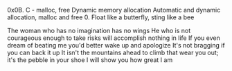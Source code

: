 0x0B. C - malloc, free Dynamic memory allocation Automatic and dynamic allocation, malloc and free 0. Float like a butterfly, sting like a bee

The woman who has no imagination has no wings
He who is not courageous enough to take risks will accomplish nothing in life
If you even dream of beating me you'd better wake up and apologize
It's not bragging if you can back it up
It isn't the mountains ahead to climb that wear you out; it's the pebble in your shoe
I will show you how great I am
